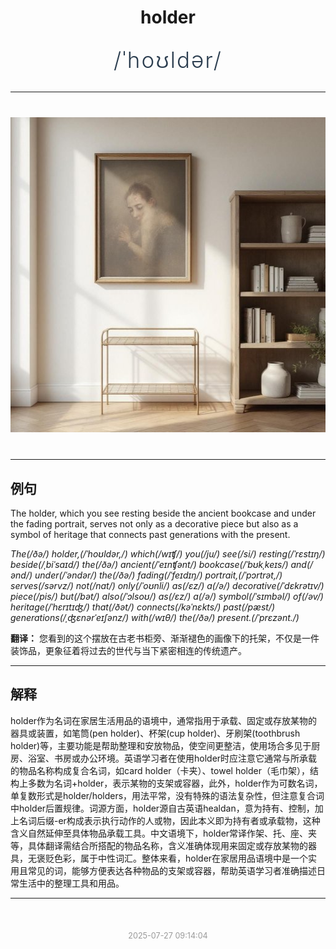 <div align="center">

# holder

<div style="margin: 30px 0;">
<h1 style="font-size: 2.5em; font-weight: 300; letter-spacing: 2px; margin: 0; color: #2c3e50;">
/ˈhoʊldər/
</h1>
</div>

</div>

---

<div align="center" style="margin: 40px 0;">

![holder](images/holder.png)

</div>

---

## 例句

The holder, which you see resting beside the ancient bookcase and under the fading portrait, serves not only as a decorative piece but also as a symbol of heritage that connects past generations with the present.

*The(/ðə/) holder,(/ˈhoʊldər,/) which(/wɪʧ/) you(/ju/) see(/si/) resting(/ˈrɛstɪŋ/) beside(/ˌbiˈsaɪd/) the(/ðə/) ancient(/ˈeɪnʧənt/) bookcase(/ˈbʊkˌkeɪs/) and(/ənd/) under(/ˈəndər/) the(/ðə/) fading(/ˈfeɪdɪŋ/) portrait,(/ˈpɔrtrət,/) serves(/sərvz/) not(/nɑt/) only(/ˈoʊnli/) as(/ɛz/) a(/ə/) decorative(/ˈdɛkrətɪv/) piece(/pis/) but(/bət/) also(/ˈɔlsoʊ/) as(/ɛz/) a(/ə/) symbol(/ˈsɪmbəl/) of(/əv/) heritage(/ˈhɛrɪtɪʤ/) that(/ðət/) connects(/kəˈnɛkts/) past(/pæst/) generations(/ˌʤɛnərˈeɪʃənz/) with(/wɪθ/) the(/ðə/) present.(/ˈprɛzənt./)*

**翻译：** 您看到的这个摆放在古老书柜旁、渐渐褪色的画像下的托架，不仅是一件装饰品，更象征着将过去的世代与当下紧密相连的传统遗产。

---

## 解释

holder作为名词在家居生活用品的语境中，通常指用于承载、固定或存放某物的器具或装置，如笔筒(pen holder)、杯架(cup holder)、牙刷架(toothbrush holder)等，主要功能是帮助整理和安放物品，使空间更整洁，使用场合多见于厨房、浴室、书房或办公环境。英语学习者在使用holder时应注意它通常与所承载的物品名称构成复合名词，如card holder（卡夹）、towel holder（毛巾架），结构上多数为名词+holder，表示某物的支架或容器，此外，holder作为可数名词，单复数形式是holder/holders，用法平常，没有特殊的语法复杂性，但注意复合词中holder后置规律。词源方面，holder源自古英语healdan，意为持有、控制，加上名词后缀-er构成表示执行动作的人或物，因此本义即为持有者或承载物，这种含义自然延伸至具体物品承载工具。中文语境下，holder常译作架、托、座、夹等，具体翻译需结合所搭配的物品名称，含义准确体现用来固定或存放某物的器具，无褒贬色彩，属于中性词汇。整体来看，holder在家居用品语境中是一个实用且常见的词，能够方便表达各种物品的支架或容器，帮助英语学习者准确描述日常生活中的整理工具和用品。


---

<div align="center" style="margin-top: 50px;">
<small style="color: #999; font-size: 0.9em;">2025-07-27 09:14:04</small>
</div>
